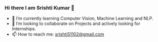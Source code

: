 ### Hi there I am Srishti Kumar 👋

- 🌱 I’m currently learning Computer Vision, Machine Learning and NLP.
- 👯 I’m looking to collaborate on Projects and actively looking for Internships.
- 📫 How to reach me: srishti51102@gmail.com

